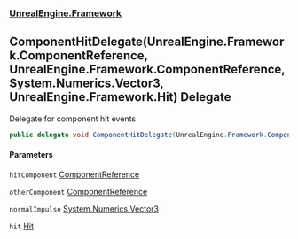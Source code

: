 ### [UnrealEngine.Framework](./UnrealEngine-Framework.md 'UnrealEngine.Framework')
## ComponentHitDelegate(UnrealEngine.Framework.ComponentReference, UnrealEngine.Framework.ComponentReference, System.Numerics.Vector3, UnrealEngine.Framework.Hit) Delegate
Delegate for component hit events  
```csharp
public delegate void ComponentHitDelegate(UnrealEngine.Framework.ComponentReference hitComponent, UnrealEngine.Framework.ComponentReference otherComponent, in System.Numerics.Vector3 normalImpulse, in UnrealEngine.Framework.Hit hit);
```
#### Parameters
<a name='UnrealEngine-Framework-ComponentHitDelegate(UnrealEngine-Framework-ComponentReference_UnrealEngine-Framework-ComponentReference_System-Numerics-Vector3_UnrealEngine-Framework-Hit)-hitComponent'></a>
`hitComponent` [ComponentReference](./ComponentReference.md 'UnrealEngine.Framework.ComponentReference')  
  
<a name='UnrealEngine-Framework-ComponentHitDelegate(UnrealEngine-Framework-ComponentReference_UnrealEngine-Framework-ComponentReference_System-Numerics-Vector3_UnrealEngine-Framework-Hit)-otherComponent'></a>
`otherComponent` [ComponentReference](./ComponentReference.md 'UnrealEngine.Framework.ComponentReference')  
  
<a name='UnrealEngine-Framework-ComponentHitDelegate(UnrealEngine-Framework-ComponentReference_UnrealEngine-Framework-ComponentReference_System-Numerics-Vector3_UnrealEngine-Framework-Hit)-normalImpulse'></a>
`normalImpulse` [System.Numerics.Vector3](https://docs.microsoft.com/en-us/dotnet/api/System.Numerics.Vector3 'System.Numerics.Vector3')  
  
<a name='UnrealEngine-Framework-ComponentHitDelegate(UnrealEngine-Framework-ComponentReference_UnrealEngine-Framework-ComponentReference_System-Numerics-Vector3_UnrealEngine-Framework-Hit)-hit'></a>
`hit` [Hit](./Hit.md 'UnrealEngine.Framework.Hit')  
  
